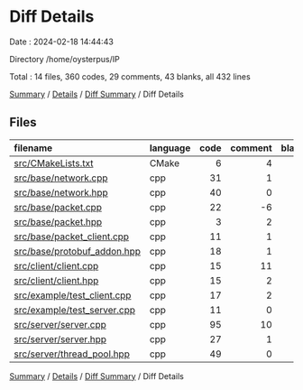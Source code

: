 # Diff Details

Date : 2024-02-18 14:44:43

Directory /home/oysterpus/IP

Total : 14 files,  360 codes, 29 comments, 43 blanks, all 432 lines

[Summary](results.md) / [Details](details.md) / [Diff Summary](diff.md) / Diff Details

## Files
| filename | language | code | comment | blank | total |
| :--- | :--- | ---: | ---: | ---: | ---: |
| [src/CMakeLists.txt](/src/CMakeLists.txt) | CMake | 6 | 4 | 3 | 13 |
| [src/base/network.cpp](/src/base/network.cpp) | cpp | 31 | 1 | 5 | 37 |
| [src/base/network.hpp](/src/base/network.hpp) | cpp | 40 | 0 | 10 | 50 |
| [src/base/packet.cpp](/src/base/packet.cpp) | cpp | 22 | -6 | 1 | 17 |
| [src/base/packet.hpp](/src/base/packet.hpp) | cpp | 3 | 2 | -1 | 4 |
| [src/base/packet_client.cpp](/src/base/packet_client.cpp) | cpp | 11 | 1 | 0 | 12 |
| [src/base/protobuf_addon.hpp](/src/base/protobuf_addon.hpp) | cpp | 18 | 1 | 0 | 19 |
| [src/client/client.cpp](/src/client/client.cpp) | cpp | 15 | 11 | 1 | 27 |
| [src/client/client.hpp](/src/client/client.hpp) | cpp | 15 | 2 | 0 | 17 |
| [src/example/test_client.cpp](/src/example/test_client.cpp) | cpp | 17 | 2 | 3 | 22 |
| [src/example/test_server.cpp](/src/example/test_server.cpp) | cpp | 11 | 0 | 2 | 13 |
| [src/server/server.cpp](/src/server/server.cpp) | cpp | 95 | 10 | 8 | 113 |
| [src/server/server.hpp](/src/server/server.hpp) | cpp | 27 | 1 | 5 | 33 |
| [src/server/thread_pool.hpp](/src/server/thread_pool.hpp) | cpp | 49 | 0 | 6 | 55 |

[Summary](results.md) / [Details](details.md) / [Diff Summary](diff.md) / Diff Details
